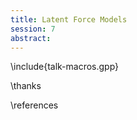 ```yaml
---
title: Latent Force Models
session: 7
abstract: 
---
```


\include{talk-macros.gpp}


\thanks

\references

